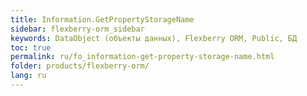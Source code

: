```yaml
---
title: Information.GetPropertyStorageName
sidebar: flexberry-orm_sidebar
keywords: DataObject (объекты данных), Flexberry ORM, Public, БД
toc: true
permalink: ru/fo_information-get-property-storage-name.html
folder: products/flexberry-orm/
lang: ru
---
```



